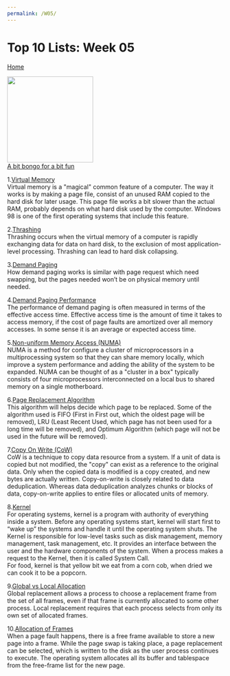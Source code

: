 ```yaml
---
permalink: /W05/
---
```


# Top 10 Lists: Week 05

[Home](../)

<img src="https://thumbs.gfycat.com/AngryDecentHoki-size_restricted.gif" height="200" /><br>
[A bit bongo for a bit fun](https://thumbs.gfycat.com/AngryDecentHoki-size_restricted.gif)

1.[Virtual Memory](https://computer.howstuffworks.com/virtual-memory.htm)<br>
Virtual memory is a "magical" common feature of a computer. The way it works is by making a page file, consist of an unused RAM copied to the hard disk for later usage. This page file works a bit slower than the actual RAM, probably depends on what hard disk used by the computer. Windows 98 is one of the first operating systems that include this feature.

2.[Thrashing](https://www.techopedia.com/definition/4766/thrashing)<br>
Thrashing occurs when the virtual memory of a computer is rapidly exchanging data for data on hard disk, to the exclusion of most application-level processing. Thrashing can lead to hard disk collapsing.

3.[Demand Paging](http://ftp.gunadarma.ac.id/linux/docs/v06/Kuliah/SistemOperasi/BUKU/SistemOperasi-4.X-2/ch05s02.html)<br>
How demand paging works is similar with page request which need swapping, but the pages needed won’t be on physical memory until needed. 

4.[Demand Paging Performance](https://www.andrew.cmu.edu/user/gkesden/ucsd/classes/sp16/cse120-a/applications/ln/lecture13.html)<br>
The performance of demand paging is often measured in terms of the effective access time. Effective access time is the amount of time it takes to access memory, if the cost of page faults are amortized over all memory accesses. In some sense it is an average or expected access time.

5.[Non-uniform Memory Access (NUMA)](https://whatis.techtarget.com/definition/NUMA-non-uniform-memory-access)<br>
NUMA is a method for configure a cluster of microprocessors in a multiprocessing system so that they can share memory locally, which improve a system performance and adding the ability of the system to be expanded. NUMA can be thought of as a "cluster in a box" typically consists of four microprocessors interconnected on a local bus to shared memory on a single motherboard.

6.[Page Replacement Algorithm](https://ocw.ui.ac.id/materials/12.01_FASILKOM/IKI20230_-_Sistem_Operasi/07-SO0910-Algoritma_Pergantian_Page.pdf)<br>
This algorithm will helps decide which page to be replaced. Some of the algorithm used is FIFO (First in First out, which the oldest page will be removed), LRU (Least Recent Used, which page has not been used for a long time will be removed), and Optimum Algorithm (which page will not be used in the future will be removed).

7.[Copy On Write (CoW)](https://www.computerhope.com/jargon/c/copy-on-write.htm)<br>
CoW is a technique to copy data resource from a system. If a unit of data is copied but not modified, the "copy" can exist as a reference to the original data. Only when the copied data is modified is a copy created, and new bytes are actually written. Copy-on-write is closely related to data deduplication. Whereas data deduplication analyzes chunks or blocks of data, copy-on-write applies to entire files or allocated units of memory.

8.[Kernel](https://afteracademy.com/blog/what-is-kernel-in-operating-system-and-what-are-the-various-types-of-kernel)<br>
For operating systems, kernel is a program with authority of everything inside a system. Before any operating systems start, kernel will start first to “wake up” the systems and handle it until the operating system shuts. The Kernel is responsible for low-level tasks such as disk management, memory management, task management, etc. It provides an interface between the user and the hardware components of the system. When a process makes a request to the Kernel, then it is called System Call.<br> For food, kernel is that yellow bit we eat from a corn cob, when dried we can cook it to be a popcorn.

9.[Global vs Local Allocation](https://basicittopic.com/allocation-of-frames/)<br>
Global replacement allows a process to choose a replacement frame from the set of all frames, even if that frame is currently allocated to some other process. Local replacement requires that each process selects from only its own set of allocated frames.

10.[Allocation of Frames](https://basicittopic.com/allocation-of-frames/)<br>
When a page fault happens, there is a free frame available to store a new page into a frame. While the page swap is taking place, a page replacement can be selected, which is written to the disk as the user process continues to execute. The operating system allocates all its buffer and tablespace from the free-frame list for the new page. 
